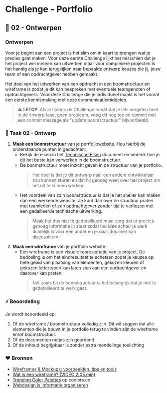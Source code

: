 # Challenge - Portfolio

## :art: 02 - Ontwerpen

### Ontwerpen

Voor je begint aan een project is het slim om in kaart te brengen wat je precies gaat maken. Voor deze eerste Challenge lijkt het misschien dat je het project wel meteen kan uitwerken maar voor complexere projecten is het handig als je kan terugkijken naar bepaalde ontwerp keuzes die jij, jouw team of een opdrachtgever hebben gemaakt.

Het doel van het uitwerken van een opdracht in een boomstructuur en wireframe is zodat je dit kan bespreken met eventuele teamgenoten of opdrachtgevers. Voor deze Challenge die je individueel maakt is het vooral een eerste kennismaking met deze communicatiemiddelen.
> :warning: **LETOP**: Als je tijdens de Challenge merkt dat je iets vergeten bent in de onwerp fase, geen probleem, voeg dit nog toe en commit met een commit message als "update boomscructuur" bijvoorbeeld.

### :hammer: Taak 02 - Ontwerp

1. **Maak een boomstructuur** van je portfoliowebsite. Hou hierbij de onderstaande punten in gedachten:  
   * Bekijk de eisen in het [Technische Eisen](../Taak03-Realiseren/technische-eisen.md) document en bedenk hoe je dit het beste kan verwerken in de boomstructuur.  
   * De boomstructuur moet inzicht geven in de structuur van je portfolio.
        > Het doel is dat je dit ontwerp naar een andere ontwikkelaar zou kunnen sturen en dat hij genoeg weet over het project om het uit te kunnen werken.
   * Het voordeel van zo'n boomstructuur is dat je het sneller kan maken dan een werkende website. Je kunt dan over de structuur praten met teamleden of een opdrachtgever zonder tijd te verliezen met een gedailleerde technische uitwerking.
        > Maak het dus niet té gedetailleerd maar zorg dat er precies genoeg informatie in staat zodat het idee achter je werk duidelijk is voor een ander en je daar dus over kan discussieren.
2. **Maak een wireframe** van je portfolio website.
   * Een wireframe is een visuele representatie van je project. De bedoeling is om het eindresultaat te schetsen zodat je keuzes op hete gebid van plaatsing van elementen, gekozen kleuren of gekozen lettertypen kan laten zien aan een opdrachtgever en daarover kan praten.  
        > Net zoals bij de boomstructuur is het belangrijk dat je niet té gedetailleerd te werk gaat.

### :zap: Beoordeling

Je wordt beoordeeld op:  

1. Of de wireframe / boomstructuur volledig zijn. Dit wil zeggen dat alle elementen die je bouwt in je portfolio terug te vinden zijn de wireframe en/of boomstructuur.
2. Of de documenten netjes zijn geordend
3. Of de inhoud begrijpbaar is zonder extra mondelinge toelichting

### :heart: Bronnen

* [Wireframes & Mockups: voorbeelden, tips en tools](https://www.goodbytes.be/article/wireframes-mockups-voorbeelden-tips-en-tools)
* [Wat is een wireframe? (VIDEO 2:05 min)](https://vib.by/v/71C1cjxmc)
* [Trending Color Palettes](https://coolors.co/palettes/trending) op coolers.co
* [Webdesign is informatie organiseren](https://www.lauraschoenmakers.nl/webdesign-is-informatie-organiseren/#Ontwerp_met_je_bezoeker_in_het_achterhoofd)
